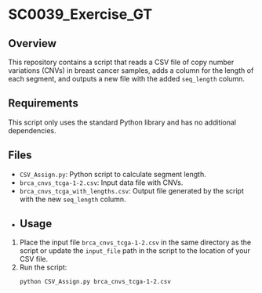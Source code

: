 # SC0039_Exercise_GT
## Overview
This repository contains a script that reads a CSV file of copy number variations (CNVs) in breast cancer samples, adds a column for the length of each segment, and outputs a new file with the added `seq_length` column.
## Requirements
This script only uses the standard Python library and has no additional dependencies.
## Files
- `CSV_Assign.py`: Python script to calculate segment length.
- `brca_cnvs_tcga-1-2.csv`: Input data file with CNVs.
- `brca_cnvs_tcga_with_lengths.csv`: Output file generated by the script with the new `seq_length` column.
- ## Usage
1. Place the input file `brca_cnvs_tcga-1-2.csv` in the same directory as the script or update the `input_file` path in the script to the location of your CSV file.
2. Run the script:
   ```bash
   python CSV_Assign.py brca_cnvs_tcga-1-2.csv
